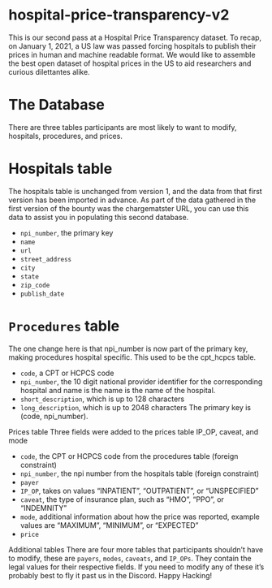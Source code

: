 # hospital-price-transparency-v2
This is our second pass at a Hospital Price Transparency dataset. To recap, on January 1, 2021, a US law was passed  forcing hospitals to publish their prices in human and machine readable format. We would like to assemble the best open dataset of hospital prices in the US to aid researchers and curious dilettantes alike.

# The Database
There are three tables participants are most likely to want to modify, hospitals, procedures, and prices.

# Hospitals table
The hospitals table is unchanged from version 1, and the data from that first version has been imported in advance. As part of the data gathered in the first version of the bounty was the chargematster URL, you can use this data to assist you in populating this second database.

* `npi_number`, the primary key
* `name`
* `url`
* `street_address`
* `city`
* `state`
* `zip_code`
* `publish_date`

# `Procedures` table
The one change here is that  npi_number is now part of the primary key, making procedures hospital specific. This used to be the cpt_hcpcs table.

* `code`, a CPT or HCPCS code
* `npi_number`, the 10 digit national provider identifier for the corresponding hospital and name is the name is the name of the hospital.
* `short_description`, which is up to 128 characters
* `long_description`, which is up to 2048 characters
The primary key is (code, npi_number).

Prices table
Three fields were added to the prices table IP_OP, caveat, and mode

* `code`, the CPT or HCPCS code from the procedures table (foreign constraint)
* `npi_number`, the npi number from the hospitals table (foreign constraint)
* `payer`
* `IP_OP`, takes on values “INPATIENT”, “OUTPATIENT”, or “UNSPECIFIED”
* `caveat`, the type of insurance plan, such as “HMO”, “PPO”, or “INDEMNITY”
* `mode`, additional information about how the price was reported, example values are “MAXIMUM”, “MINIMUM”, or “EXPECTED”
* `price`

Additional tables
There are four more tables that participants shouldn’t have to modify, these are `payers`, `modes`, `caveats`, and `IP_OPs`. They contain the legal values for their respective fields. If you need to modify any of these it’s probably best to fly it past us in the Discord. Happy Hacking!
